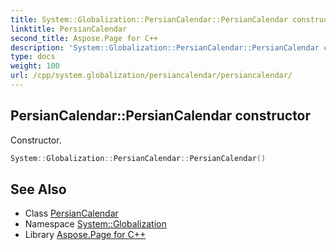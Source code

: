 ```yaml
---
title: System::Globalization::PersianCalendar::PersianCalendar constructor
linktitle: PersianCalendar
second_title: Aspose.Page for C++
description: 'System::Globalization::PersianCalendar::PersianCalendar constructor. Constructor in C++.'
type: docs
weight: 100
url: /cpp/system.globalization/persiancalendar/persiancalendar/
---
```

## PersianCalendar::PersianCalendar constructor


Constructor.

```cpp
System::Globalization::PersianCalendar::PersianCalendar()
```

## See Also

* Class [PersianCalendar](../)
* Namespace [System::Globalization](../../)
* Library [Aspose.Page for C++](../../../)
